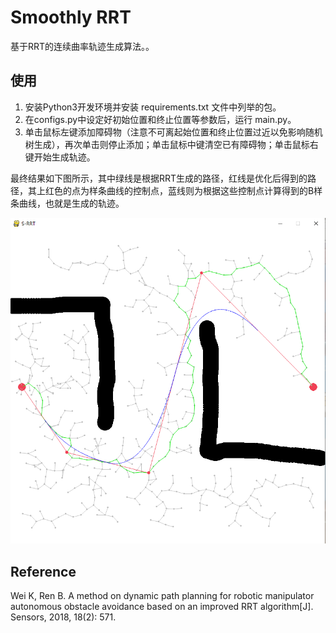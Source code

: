 # Smoothly RRT

基于RRT的连续曲率轨迹生成算法。。

## 使用

1. 安装Python3开发环境并安装 requirements.txt 文件中列举的包。
2. 在configs.py中设定好初始位置和终止位置等参数后，运行 main.py。
3. 单击鼠标左键添加障碍物（注意不可离起始位置和终止位置过近以免影响随机树生成），再次单击则停止添加；单击鼠标中键清空已有障碍物；单击鼠标右键开始生成轨迹。

最终结果如下图所示，其中绿线是根据RRT生成的路径，红线是优化后得到的路径，其上红色的点为样条曲线的控制点，蓝线则为根据这些控制点计算得到的B样条曲线，也就是生成的轨迹。

<img src="docs/example.PNG" alt="生成的轨迹" width=666>

## Reference

Wei K, Ren B. A method on dynamic path planning for robotic manipulator autonomous obstacle avoidance based on an improved RRT algorithm[J]. Sensors, 2018, 18(2): 571.
